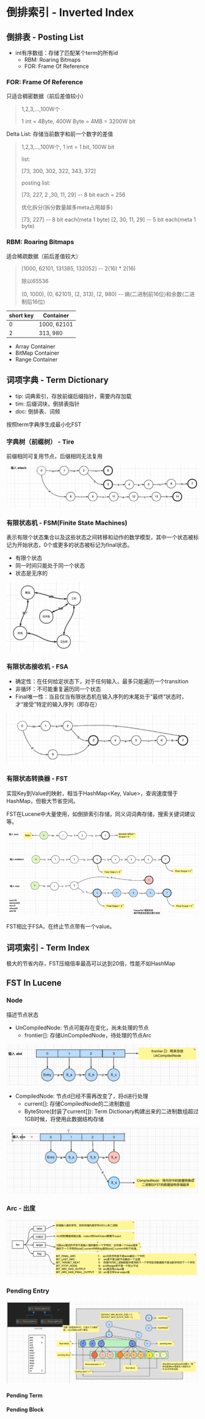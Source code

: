 # 倒排索引 - Inverted Index

## 倒排表 - Posting List

- int有序数组：存储了匹配某个term的所有id
  - RBM: Roaring Bitmaps
  - FOR: Frame Of Reference

### FOR: Frame Of Reference

只适合稠密数据（前后差值较小）

> 1,2,3,...,100W个
>
> 1 int = 4Byte, 400W Byte = 4MB = 3200W bit

Delta List: 存储当前数字和前一个数字的差值

> 1,2,3,...,100W个, 1 int = 1 bit, 100W bit
>
> list:
>
> [73, 300, 302, 322, 343, 372]
>
> posting list:
>
> [73, 227, 2 ,30, 11, 29] -- 8 bit each = 256
>
> 优化拆分(拆分数量越多meta占用越多)
>
> [73, 227] -- 8 bit each(meta 1 byte)  [2, 30, 11, 29] -- 5 bit each(meta 1 byte)

### RBM: Roaring Bitmaps

适合稀疏数据（前后差值较大）

> [1000, 62101, 131385, 132052] -- 2(16) * 2(16)
>
> 除以65536
>
> (0, 1000), (0, 62101), (2, 313), (2, 980) -- 熵(二进制前16位)和余数(二进制后16位)

|short key|Container|
|---|---|
|0|1000, 62101|
|2|313, 980|

- Array Container
- BitMap Container
- Range Container

## 词项字典 - Term Dictionary

- tip: 词典索引，存放前缀后缀指针，需要内存加载
- tim: 后缀词块，倒排表指针
- doc: 倒排表、词频

按照term字典序生成最小化FST

### 字典树（前缀树） - Tire

前缀相同可复用节点，后缀相同无法复用

![Tire](./images/tire.png)

### 有限状态机 - FSM(Finite State Machines)

表示有限个状态集合以及这些状态之间转移和动作的数学模型，其中一个状态被标记为开始状态，0个或更多的状态被标记为final状态。

- 有限个状态
- 同一时间只能处于同一个状态
- 状态是无序的

![fsm](./images/fsm.png)

### 有限状态接收机 - FSA

- 确定性：在任何给定状态下，对于任何输入，最多只能遍历一个transition
- 非循环：不可能重复遍历同一个状态
- Final唯一性：当且仅当有限状态机在输入序列的末尾处于“最终”状态时，才“接受”特定的输入序列（即存在）

![fsa](./images/fsa.png)

### 有限状态转换器 - FST

实现Key到Value的映射，相当于HashMap<Key, Value>，查询速度慢于HashMap，但极大节省空间。

FST在Lucene中大量使用，如倒排索引存储，同义词词典存储，搜索关键词建议等。

![fst](./images/fst.png)

FST相比于FSA，在终止节点带有一个value。

## 词项索引 - Term Index

极大的节省内存，FST压缩倍率最高可以达到20倍，性能不如HashMap

## FST In Lucene

### Node

描述节点状态

- UnCompiledNode: 节点可能存在变化，尚未处理的节点
  - frontier[]: 存储UnCompiledNode，待处理的节点Arc

![uncompilednode](./images/uncompilednode.png)

- CompiledNode: 节点d已经不需再改变了，将d进行处理
  - current[]: 存储CompiledNode的二进制数组
  - ByteStore(封装了current[]): Term Dictionary构建出来的二进制数组超过1GB时候，将使用此数据结构存储

![compilednode](./images/compilednode.png)

### Arc - 出度

![arc](./images/arc.png)

### Pending Entry

![pending_entry](./images/pending_entry.png)

#### Pending Term

#### Pending Block
